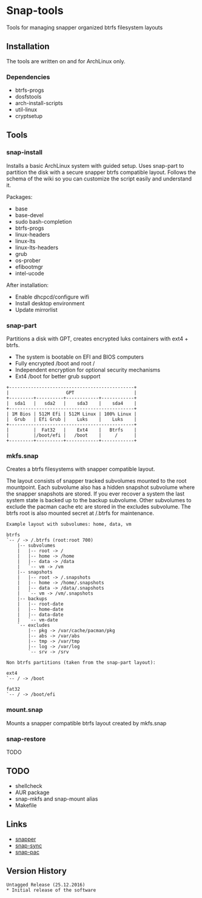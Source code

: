 # Snap-tools
Tools for managing snapper organized btrfs filesystem layouts

## Installation
The tools are written on and for ArchLinux only.

### Dependencies
* btrfs-progs
* dosfstools
* arch-install-scripts
* util-linux
* cryptsetup

## Tools

### snap-install

Installs a basic ArchLinux system with guided setup. Uses snap-part to partition
the disk with a secure snapper btrfs compatible layout. Follows the schema of
the wiki so you can customize the script easily and understand it.

Packages:
* base
* base-devel
* sudo bash-completion
* btrfs-progs
* linux-headers
* linux-lts
* linux-lts-headers
* grub
* os-prober
* efibootmgr
* intel-ucode

After installation:
* Enable dhcpcd/configure wifi
* Install desktop environment
* Update mirrorlist

### snap-part
Partitions a disk with GPT, creates encrypted luks containers with ext4 + btrfs.

* The system is bootable on EFI and BIOS computers
* Fully encrypted /boot and root /
* Independent encryption for optional security mechanisms
* Ext4 /boot for better grub support

```
+----------------------------------------------+
|                     GPT                      |
+---------+----------+------------+------------+
|  sda1   |   sda2   |    sda3    |    sda4    |
+----------------------------------------------+
| 1M Bios | 512M Efi | 512M Linux | 100% Linux |
|  Grub   | Efi Grub |    Luks    |    Luks    |
+----------------------------------------------+
|         |  Fat32   |    Ext4    |   Btrfs    |
|         |/boot/efi |   /boot    |     /      |
+---------+----------+------------+------------+
```

### mkfs.snap
Creates a btrfs filesystems with snapper compatible layout.

The layout consists of snapper tracked subvolumes mounted to the root mountpoint. Each subvolume also has a hidden snapshot subvolume where the snapper snapshots are stored. If you ever recover a system the last system state is backed up to the backup subvolume. Other subvolumes to exclude the pacman cache etc are stored in the excludes subvolume. The btrfs root is also mounted secret at /.btrfs for maintenance.


```
Example layout with subvolumes: home, data, vm

btrfs
`-- / -> /.btrfs (root:root 700)
    |-- subvolumes
    |   |-- root -> /
    |   |-- home -> /home
    |   |-- data -> /data
    |   `-- vm -> /vm
    |-- snapshots
    |   |-- root -> /.snapshots
    |   |-- home -> /home/.snapshots
    |   |-- data -> /data/.snapshots
    |   `-- vm -> /vm/.snapshots
    |-- backups
    |   |-- root-date
    |   |-- home-date
    |   |-- data-date
    |   `-- vm-date
    `-- excludes
        |-- pkg -> /var/cache/pacman/pkg
        |-- abs -> /var/abs
        |-- tmp -> /var/tmp
        |-- log -> /var/log
        `-- srv -> /srv

Non btrfs partitions (taken from the snap-part layout):

ext4
`-- / -> /boot

fat32
`-- / -> /boot/efi
```

### mount.snap
Mounts a snapper compatible btrfs layout created by mkfs.snap

### snap-restore

TODO

## TODO
* shellcheck
* AUR package
* snap-mkfs and snap-mount alias
* Makefile

## Links
* [snapper](https://github.com/openSUSE/snapper)
* [snap-sync](https://github.com/wesbarnett/snap-sync)
* [snap-pac](https://github.com/wesbarnett/snap-pac)

## Version History
```
Untagged Release (25.12.2016)
* Initial release of the software
```
